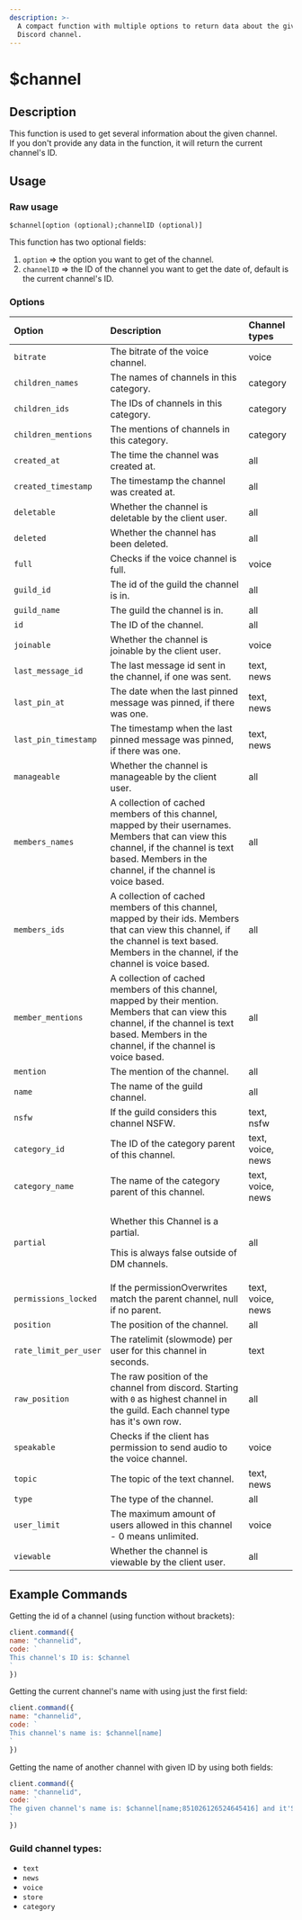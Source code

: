 ```yaml
---
description: >-
  A compact function with multiple options to return data about the given
  Discord channel.
---
```


# $channel

## Description

This function is used to get several information about the given channel.  
If you don't provide any data in the function, it will return the current channel's ID.

## Usage

### Raw usage

`$channel[option (optional);channelID (optional)]`

This function has two optional fields:

1. `option` =&gt; the option you want to get of the channel.
2. `channelID` =&gt; the ID of the channel you want to get the date of, default is the current channel's ID.

### **Options**

<table>
  <thead>
    <tr>
      <th style="text-align:left">Option</th>
      <th style="text-align:left">Description</th>
      <th style="text-align:left">Channel types</th>
    </tr>
  </thead>
  <tbody>
    <tr>
      <td style="text-align:left"><code>bitrate</code>
      </td>
      <td style="text-align:left">The bitrate of the voice channel.</td>
      <td style="text-align:left">voice</td>
    </tr>
    <tr>
      <td style="text-align:left"><code>children_names</code>
      </td>
      <td style="text-align:left">The names of channels in this category.</td>
      <td style="text-align:left">category</td>
    </tr>
    <tr>
      <td style="text-align:left"><code>children_ids</code>
      </td>
      <td style="text-align:left">The IDs of channels in this category.</td>
      <td style="text-align:left">category</td>
    </tr>
    <tr>
      <td style="text-align:left"><code>children_mentions</code>
      </td>
      <td style="text-align:left">The mentions of channels in this category.</td>
      <td style="text-align:left">category</td>
    </tr>
    <tr>
      <td style="text-align:left"><code>created_at</code>
      </td>
      <td style="text-align:left">The time the channel was created at.</td>
      <td style="text-align:left">all</td>
    </tr>
    <tr>
      <td style="text-align:left"><code>created_timestamp</code>
      </td>
      <td style="text-align:left">The timestamp the channel was created at.</td>
      <td style="text-align:left">all</td>
    </tr>
    <tr>
      <td style="text-align:left"><code>deletable</code>
      </td>
      <td style="text-align:left">Whether the channel is deletable by the client user.</td>
      <td style="text-align:left">all</td>
    </tr>
    <tr>
      <td style="text-align:left"><code>deleted</code>
      </td>
      <td style="text-align:left">Whether the channel has been deleted.</td>
      <td style="text-align:left">all</td>
    </tr>
    <tr>
      <td style="text-align:left"><code>full</code>
      </td>
      <td style="text-align:left">Checks if the voice channel is full.</td>
      <td style="text-align:left">voice</td>
    </tr>
    <tr>
      <td style="text-align:left"><code>guild_id</code>
      </td>
      <td style="text-align:left">The id of the guild the channel is in.</td>
      <td style="text-align:left">all</td>
    </tr>
    <tr>
      <td style="text-align:left"><code>guild_name</code>
      </td>
      <td style="text-align:left">The guild the channel is in.</td>
      <td style="text-align:left">all</td>
    </tr>
    <tr>
      <td style="text-align:left"><code>id</code>
      </td>
      <td style="text-align:left">The ID of the channel.</td>
      <td style="text-align:left">all</td>
    </tr>
    <tr>
      <td style="text-align:left"><code>joinable</code>
      </td>
      <td style="text-align:left">Whether the channel is joinable by the client user.</td>
      <td style="text-align:left">voice</td>
    </tr>
    <tr>
      <td style="text-align:left"><code>last_message_id</code>
      </td>
      <td style="text-align:left">The last message id sent in the channel, if one was sent.</td>
      <td style="text-align:left">text, news</td>
    </tr>
    <tr>
      <td style="text-align:left"><code>last_pin_at</code>
      </td>
      <td style="text-align:left">The date when the last pinned message was pinned, if there was one.</td>
      <td
      style="text-align:left">text, news</td>
    </tr>
    <tr>
      <td style="text-align:left"><code>last_pin_timestamp</code>
      </td>
      <td style="text-align:left">The timestamp when the last pinned message was pinned, if there was one.</td>
      <td
      style="text-align:left">text, news</td>
    </tr>
    <tr>
      <td style="text-align:left"><code>manageable</code>
      </td>
      <td style="text-align:left">Whether the channel is manageable by the client user.</td>
      <td style="text-align:left">all</td>
    </tr>
    <tr>
      <td style="text-align:left"><code>members_names</code>
      </td>
      <td style="text-align:left">A collection of cached members of this channel, mapped by their usernames.
        Members that can view this channel, if the channel is text based. Members
        in the channel, if the channel is voice based.</td>
      <td style="text-align:left">all</td>
    </tr>
    <tr>
      <td style="text-align:left"><code>members_ids</code>
      </td>
      <td style="text-align:left">A collection of cached members of this channel, mapped by their ids. Members
        that can view this channel, if the channel is text based. Members in the
        channel, if the channel is voice based.</td>
      <td style="text-align:left">all</td>
    </tr>
    <tr>
      <td style="text-align:left"><code>member_mentions</code> 
      </td>
      <td style="text-align:left">A collection of cached members of this channel, mapped by their mention.
        Members that can view this channel, if the channel is text based. Members
        in the channel, if the channel is voice based.</td>
      <td style="text-align:left">all</td>
    </tr>
    <tr>
      <td style="text-align:left"><code>mention</code>
      </td>
      <td style="text-align:left">The mention of the channel.</td>
      <td style="text-align:left">all</td>
    </tr>
    <tr>
      <td style="text-align:left"><code>name</code>
      </td>
      <td style="text-align:left">The name of the guild channel.</td>
      <td style="text-align:left">all</td>
    </tr>
    <tr>
      <td style="text-align:left"><code>nsfw</code>
      </td>
      <td style="text-align:left">If the guild considers this channel NSFW.</td>
      <td style="text-align:left">text, nsfw</td>
    </tr>
    <tr>
      <td style="text-align:left"><code>category_id</code>
      </td>
      <td style="text-align:left">The ID of the category parent of this channel.</td>
      <td style="text-align:left">text, voice, news</td>
    </tr>
    <tr>
      <td style="text-align:left"><code>category_name</code>
      </td>
      <td style="text-align:left">The name of the category parent of this channel.</td>
      <td style="text-align:left">text, voice, news</td>
    </tr>
    <tr>
      <td style="text-align:left"><code>partial</code>
      </td>
      <td style="text-align:left">
        <p>Whether this Channel is a partial.</p>
        <p>This is always false outside of DM channels.</p>
      </td>
      <td style="text-align:left">all</td>
    </tr>
    <tr>
      <td style="text-align:left"><code>permissions_locked</code>
      </td>
      <td style="text-align:left">If the permissionOverwrites match the parent channel, null if no parent.</td>
      <td
      style="text-align:left">text, voice, news</td>
    </tr>
    <tr>
      <td style="text-align:left"><code>position</code>
      </td>
      <td style="text-align:left">The position of the channel.</td>
      <td style="text-align:left">all</td>
    </tr>
    <tr>
      <td style="text-align:left"><code>rate_limit_per_user</code>
      </td>
      <td style="text-align:left">The ratelimit (slowmode) per user for this channel in seconds.</td>
      <td
      style="text-align:left">text</td>
    </tr>
    <tr>
      <td style="text-align:left"><code>raw_position</code>
      </td>
      <td style="text-align:left">The raw position of the channel from discord. Starting with <code>0</code> as
        highest channel in the guild. Each channel type has it&apos;s own row.</td>
      <td
      style="text-align:left">all</td>
    </tr>
    <tr>
      <td style="text-align:left"><code>speakable</code>
      </td>
      <td style="text-align:left">Checks if the client has permission to send audio to the voice channel.</td>
      <td
      style="text-align:left">voice</td>
    </tr>
    <tr>
      <td style="text-align:left"><code>topic</code>
      </td>
      <td style="text-align:left">The topic of the text channel.</td>
      <td style="text-align:left">text, news</td>
    </tr>
    <tr>
      <td style="text-align:left"><code>type</code>
      </td>
      <td style="text-align:left">The type of the channel.</td>
      <td style="text-align:left">all</td>
    </tr>
    <tr>
      <td style="text-align:left"><code>user_limit</code>
      </td>
      <td style="text-align:left">The maximum amount of users allowed in this channel - 0 means unlimited.</td>
      <td
      style="text-align:left">voice</td>
    </tr>
    <tr>
      <td style="text-align:left"><code>viewable</code>
      </td>
      <td style="text-align:left">Whether the channel is viewable by the client user.</td>
      <td style="text-align:left">all</td>
    </tr>
  </tbody>
</table>

## Example Commands

Getting the id of a channel \(using function without brackets\):

```javascript
client.command({
name: "channelid",
code: `
This channel's ID is: $channel
`
})
```

Getting the current channel's name with using just the first field:

```javascript
client.command({
name: "channelid",
code: `
This channel's name is: $channel[name]
`
})
```

Getting the name of another channel with given ID by using both fields:

```javascript
client.command({
name: "channelid",
code: `
The given channel's name is: $channel[name;851026126524645416] and it'S ID is $channel[id;851026126524645416]
`
})
```

### Guild channel types:

* `text`
* `news`
* `voice`
* `store`
* `category`

